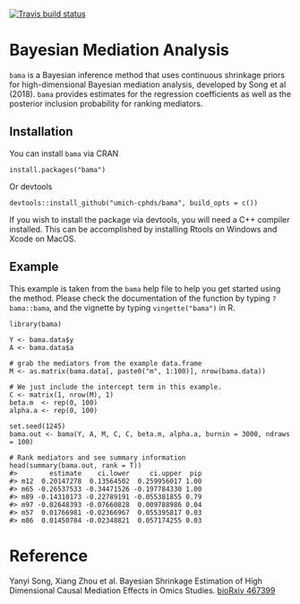 <!-- README.md is generated from README.Rmd. Please edit that file -->
<!-- badges: start -->
[![Travis build
status](https://travis-ci.org/umich-cphds/bama.svg?branch=master)](https://travis-ci.org/umich-cphds/bama)
<!-- badges: end -->

Bayesian Mediation Analysis
===========================

`bama` is a Bayesian inference method that uses continuous shrinkage
priors for high-dimensional Bayesian mediation analysis, developed by
Song et al (2018). `bama` provides estimates for the regression
coefficients as well as the posterior inclusion probability for ranking
mediators.

Installation
------------

You can install `bama` via CRAN

    install.packages("bama")

Or devtools

    devtools::install_github("umich-cphds/bama", build_opts = c())

If you wish to install the package via devtools, you will need a C++
compiler installed. This can be accomplished by installing Rtools on
Windows and Xcode on MacOS.

Example
-------

This example is taken from the `bama` help file to help you get started
using the method. Please check the documentation of the function by
typing `?bama::bama`, and the vignette by typing `vingette("bama")` in
R.

    library(bama)

    Y <- bama.data$y
    A <- bama.data$a

    # grab the mediators from the example data.frame
    M <- as.matrix(bama.data[, paste0("m", 1:100)], nrow(bama.data))

    # We just include the intercept term in this example.
    C <- matrix(1, nrow(M), 1)
    beta.m  <- rep(0, 100)
    alpha.a <- rep(0, 100)

    set.seed(1245)
    bama.out <- bama(Y, A, M, C, C, beta.m, alpha.a, burnin = 3000, ndraws = 100)

    # Rank mediators and see summary information
    head(summary(bama.out, rank = T))
    #>        estimate    ci.lower     ci.upper  pip
    #> m12  0.20147278  0.13564502  0.259956017 1.00
    #> m65 -0.26537533 -0.34471526 -0.197784330 1.00
    #> m89 -0.14310173 -0.22789191 -0.055381855 0.79
    #> m97 -0.02648393 -0.07660828  0.009788986 0.04
    #> m57  0.01766981 -0.02366967  0.055395817 0.03
    #> m86  0.01450784 -0.02348821  0.057174255 0.03

Reference
=========

Yanyi Song, Xiang Zhou et al. Bayesian Shrinkage Estimation of High
Dimensional Causal Mediation Effects in Omics Studies. [bioRxiv
467399](https://doi.org/10.1101/467399)
